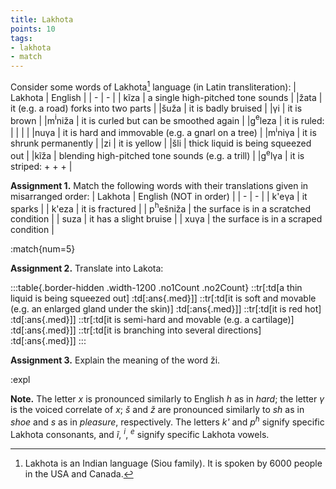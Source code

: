 ```yaml
---
title: Lakhota
points: 10
tags:
- lakhota
- match
---
```


Consider some words of Lakhota[^1]
 language (in Latin transliteration):
| Lakhota | English |
| - | - |
| kĩza | a single high-pitched tone sounds |
|žata | it (e.g. a road) forks into two parts |
|šuža | it is badly bruised |
|γi | it is brown |
|m$^\text{i}$niža | it is curled but can be smoothed again |
|g$^\text{e}$leza | it is ruled: \| \| \| |
|nuγa | it is hard and immovable (e.g. a gnarl on a tree) |
|m$^\text{i}$niγa | it is shrunk permanently |
|zi | it is yellow |
|šli | thick liquid is being squeezed out |
|kĩža | blending high-pitched tone sounds (e.g. a trill) |
|g$^\text{e}$lγa | it is striped: + + + |

**Assignment 1.** Match the following words with their translations given in misarranged
order: 
| Lakhota | English (NOT in order) |
| - | - |
| k'eγa | it sparks |
| k'eza | it is fractured |
| p$^\text{h}$ešniža | the surface is in a scratched condition |
| suza | it has a slight bruise |
| xuγa | the surface is in a scraped condition |

:match{num=5}

**Assignment 2.** Translate into Lakota:

:::table{.border-hidden .width-1200 .no1Count .no2Count}
::tr[:td[a thin liquid is being squeezed out] :td[:ans{.med}]]
::tr[:td[it is soft and movable (e.g. an enlarged gland under the skin)] :td[:ans{.med}]]
::tr[:td[it is red hot] :td[:ans{.med}]]
::tr[:td[it is semi-hard and movable (e.g. a cartilage)] :td[:ans{.med}]]
::tr[:td[it is branching into several directions] :td[:ans{.med}]]
:::

**Assignment 3.** Explain the meaning of the word ži. 

:expl

**Note.** The letter *x* is pronounced similarly to English *h* as in *hard*; the letter *γ* is the voiced
correlate of *x*; *š* and *ž* are pronounced similarly to *sh* as in *shoe* and *s* as in *pleasure*,
respectively. The letters *k'* and *p$^\textit{h}$*
 signify specific Lakhota consonants, and *ĩ*, $^\textit{i}$, $^\textit{e}$ signify specific
Lakhota vowels. 

[^1]: Lakhota is an Indian language (Siou family). It is spoken by 6000 people in the USA and Canada.